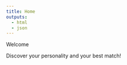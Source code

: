 ```yaml
---
title: Home
outputs:
  - html
  - json
---
```

<p class="text-balance text-4xl font-bold tracking-tight mb-3">Welcome</p>
<p class="text-lg leading-8 text-gray-500">Discover your personality and your best match!</p>
